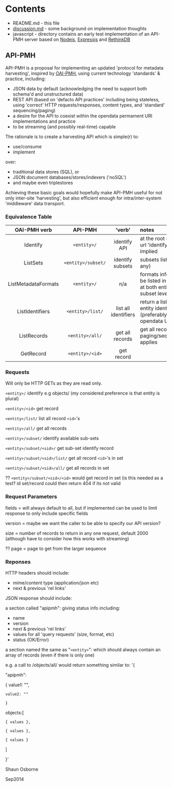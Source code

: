 # Contents

* README.md - this file
* [discussion.md](https://github.com/museums-io/API-PMH/blob/master/discussion.md) - some background on implementation thoughts
* javascript - directory contains an early test implementation of an API-PMH server based on [Nodejs](http://nodejs.org/), [Expressjs](http://expressjs.com/) and [RethinkDB](http://rethinkdb.com/)

## API-PMH

API-PMH is a proposal for implementing an updated 'protocol for metadata harvesting', inspired by [OAI-PMH](http://www.openarchives.org/pmh/), using current technology 'standards' & practice, including:

* JSON data by default (acknowledging the need to support both schema'd and unstructured data)
* REST API (based on 'defacto API practices' including being stateless, using 'correct' HTTP requests/responses, content types, and 'standard' sequencing/paging)
* a desire for the API to coexist within the opendata permament URI implementations and practice
* to be streaming (and possibly real-time) capable

The rationale is to create a harvesting API which is simple(r) to:
* use/consume
* implement

over:
* traditional data stores (SQL), or
* JSON document databases/stores/indexers ('noSQL')
* and maybe even triplestores

Achieving these basic goals would hopefully make API-PMH useful for not only inter-site 'harvesting', but also efficient enough for intra/inter-system 'middleware' data transport.

### Equivalence Table

OAI-PMH verb | API-PMH | 'verb' | notes |
:-------: | :-------: | :-------: | :--------------- |
Identify | `<entity>/`| identify API | at the root entity url 'identify' is implied |
ListSets| `<entity>/subset/`| identify subsets | subsets listing (if any)|
ListMetadataFormats | `<entity>/` | n/a | formats info should be listed in identify at both entity and subset level |
ListIdentifiers|`<entity>/list/`| list all identifiers | return a list of all entity identifiers (preferably as opendata URIs)|
ListRecords|`<entity>/all/`| get all records | get all records, paging/sequencing applies |
GetRecord |`<entity>/<id>`| get record|

### Requests

Will only be HTTP GETs as they are read only.

`<entity>/` identify e.g objects/ 
(my considered preference is that entity is plural)

`<entity>/<id>` get record

`<entity>/list/` list all record `<id>`'s 

`<entity>/all/` get all records 

`<entity>/subset/` identify available sub-sets

`<entity>/subset/<sid>/` get sub-set identify record  

`<entity>/subset/<sid>/list/` get all record `<id>`'s in set

`<entity>/subset/<sid>/all/` get all records in set

?? `<entity>/subset/<sid>/<id>` would get record in set (is this needed as a test? id set/record could then return 404 if its not valid

### Request Parameters

fields = will always default to all, but if implemented can be used to limit response to only include specific fields

version = maybe we want the caller to be able to specify our API version?

size = number of records to return in any one request, default 2000 (although have to consider how this works with streaming)

?? page = page to get from the larger sequence

### Reponses

HTTP headers should include:
* mime/content type (application/json etc)
* next & previous 'rel links'

JSON response should include:

a section called "apipmh": giving status info including:
* name
* version
* next & previous 'rel links'
* values for all 'query requests' (size, format, etc)
* status (OK/Error)

a section named the same as "`<entity>`": which should always contain an array of records (even if there is only one)

e.g. a call to /objects/all/ would return something similar to:
'{

"apipmh": 

{
	value1: "",

	value2: ""

	}

objects:[

	{ values },

	{ values },

	{ values }

]
	
}'






Shaun Osborne

Sep2014
